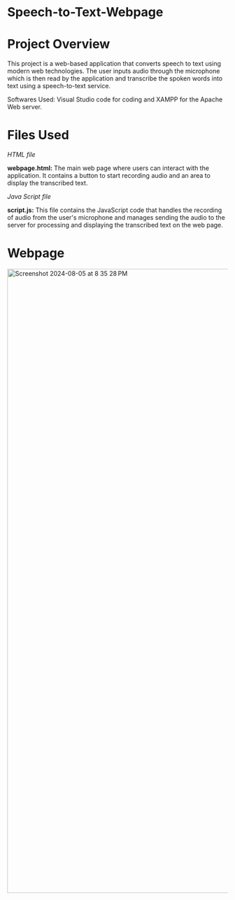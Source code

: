 # Speech-to-Text-Webpage
# Project Overview
This project is a web-based application that converts speech to text using modern web technologies. The user inputs audio through the microphone which is then read by the application and transcribe the spoken words into text using a speech-to-text service.

Softwares Used: Visual Studio code for coding and XAMPP for the Apache Web server.

# Files Used

_HTML file_

__webpage.html:__ The main web page where users can interact with the application. It contains a button to start recording audio and an area to display the transcribed text.

_Java Script file_

__script.js:__ This file contains the JavaScript code that handles the recording of audio from the user's microphone and manages sending the audio to the server for processing and displaying the transcribed text on the web page.


# Webpage 
<img width="1427" alt="Screenshot 2024-08-05 at 8 35 28 PM" src="https://github.com/user-attachments/assets/7565ab3c-b30a-455d-b1c0-5f10643e1d63">
